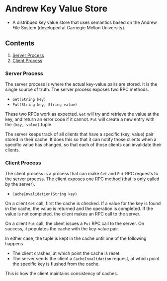 # Andrew Key Value Store

- A distribued key value store that uses semantics based on the Andrew File System (developed at Carnegie Mellon University).

## Contents
1. [Server Process](#server-process)
2. [Client Process](#client-process)

### Server Process
The server process is where the actual key-value pairs are stored. It is the single source of truth.
The server process exposes two RPC methods.
- `Get(String key)`
- `Put(String key, String value)`

These two RPCs work as expected. `Get` will try and retrieve the value at the key, and return an error code if it cannot. `Put` will create a new entry with the `(key, value)` tuple.

The server keeps track of all clients that have a specific (key, value) pair stored in their cache. It does this so that it can notify those clients when a specific value has changed, so that each of those clients can invalidate their clients.

### Client Process
The client process is a process that can make `Get` and `Put` RPC requests to the server process. The client exposes one RPC method (that is only called by the server).
- `CacheInvalidation(String key)`


On a client `Get` call, first the cache is checked. If a value for the key is found in the cache, the value is returned and the operation is completed. If the value is not completed, the client makes an RPC call to the server.

On a client `Put` call, the client issues a `Put` RPC call to the server. On success, it populates the cache with the key-value pair.

In either case, the tuple is kept in the cache until one of the following happens
- The client crashes, at which point the cache is reset.
- The server sends the client a `CacheInvalidation` request, at which point the specific key is flushed from the cache.


This is how the client maintains consistency of caches.

